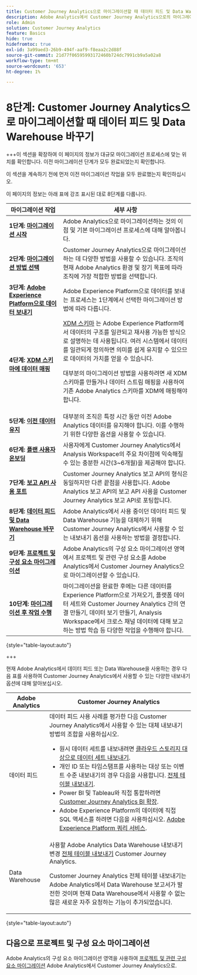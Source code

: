 ```yaml
---
title: Customer Journey Analytics으로 마이그레이션할 때 데이터 피드 및 Data Warehouse 바꾸기
description: Adobe Analytics에서 Customer Journey Analytics으로의 마이그레이션 계획
role: Admin
solution: Customer Journey Analytics
feature: Basics
hide: true
hidefromtoc: true
exl-id: 3a99aed3-26b9-494f-aaf9-f8eaa2c2d88f
source-git-commit: 21d77f06595993172460b724dc7991cb9a5a02a8
workflow-type: tm+mt
source-wordcount: '653'
ht-degree: 1%

---
```


# 8단계: Customer Journey Analytics으로 마이그레이션할 때 데이터 피드 및 Data Warehouse 바꾸기

+++이 섹션을 확장하여 이 페이지의 정보가 대규모 마이그레이션 프로세스에 맞는 위치를 확인합니다. 이전 마이그레이션 단계가 모두 완료되었는지 확인합니다.

이 섹션을 계속하기 전에 먼저 이전 마이그레이션 작업을 모두 완료했는지 확인하십시오.

이 페이지의 정보는 아래 표에 강조 표시된 대로 8단계를 다룹니다.

| 마이그레이션 작업 | 세부 사항 |
|---------|----------|
| **1단계: [마이그레이션 시작](/help/getting-started/cja-migration/cja-migration-getstarted.md)** | Adobe Analytics으로 마이그레이션하는 것의 이점 및 기본 마이그레이션 프로세스에 대해 알아봅니다. |
| **2단계: [마이그레이션 방법 선택](/help/getting-started/cja-migration/cja-migration-method.md)** | Customer Journey Analytics으로 마이그레이션하는 데 다양한 방법을 사용할 수 있습니다. 조직의 현재 Adobe Analytics 환경 및 장기 목표에 따라 조직에 가장 적합한 방법을 선택합니다. |
| **3단계: [Adobe Experience Platform으로 데이터 보내기](/help/getting-started/cja-migration/cja-migration-send-to-platform.md)** | Adobe Experience Platform으로 데이터를 보내는 프로세스는 1단계에서 선택한 마이그레이션 방법에 따라 다릅니다. |
| **4단계: [XDM 스키마에 데이터 매핑](/help/getting-started/cja-migration/cja-migration-xdm.md)** | [XDM 스키마](https://experienceleague.adobe.com/en/docs/experience-platform/xdm/home#xdm-schemas) 는 Adobe Experience Platform에서 데이터의 구조를 일관되고 재사용 가능한 방식으로 설명하는 데 사용됩니다. 여러 시스템에서 데이터를 일관되게 정의하면 의미를 쉽게 유지할 수 있으므로 데이터의 가치를 얻을 수 있습니다.<p>대부분의 마이그레이션 방법을 사용하려면 새 XDM 스키마를 만들거나 데이터 스트림 매핑을 사용하여 기존 Adobe Analytics 스키마를 XDM에 매핑해야 합니다.</p> |
| **5단계: [이전 데이터 유지](/help/getting-started/cja-migration/cja-migration-historical-data.md)** | 대부분의 조직은 특정 시간 동안 이전 Adobe Analytics 데이터를 유지해야 합니다. 이를 수행하기 위한 다양한 옵션을 사용할 수 있습니다. |
| **6단계: [플랜 사용자 온보딩](/help/getting-started/cja-migration/cja-migration-onboarding.md)** | 사용자에게 Customer Journey Analytics에서 Analysis Workspace의 주요 차이점에 익숙해질 수 있는 충분한 시간(3~6개월)을 제공해야 합니다. |
| **7단계: [보고 API 사용 포트](/help/getting-started/cja-migration/cja-migration-api.md)** | Customer Journey Analytics 보고 API의 형식은 동일하지만 다른 끝점을 사용합니다. Adobe Analytics 보고 API의 보고 API 사용을 Customer Journey Analytics 보고 API로 포팅합니다. |
| <span class="preview">**8단계: [데이터 피드 및 Data Warehouse 바꾸기](/help/getting-started/cja-migration/cja-migration-export-options.md)**</span> | <span class="preview">Adobe Analytics에서 사용 중이던 데이터 피드 및 Data Warehouse 기능을 대체하기 위해 Customer Journey Analytics에서 사용할 수 있는 내보내기 옵션을 사용하는 방법을 결정합니다.</span> |
| **9단계: [프로젝트 및 구성 요소 마이그레이션](/help/getting-started/cja-migration/cja-migration-projects.md)** | Adobe Analytics의 구성 요소 마이그레이션 영역에서 프로젝트 및 관련 구성 요소를 Adobe Analytics에서 Customer Journey Analytics으로 마이그레이션할 수 있습니다. |
| **10단계: [마이그레이션 후 작업 수행](/help/getting-started/cja-getting-started.md)** | 마이그레이션을 완료한 후에는 다른 데이터를 Experience Platform으로 가져오기, 플랫폼 데이터 세트와 Customer Journey Analytics 간의 연결 만들기, 데이터 보기 만들기, Analysis Workspace에서 크로스 채널 데이터에 대해 보고하는 방법 학습 등 다양한 작업을 수행해야 합니다. |

{style="table-layout:auto"}

+++

현재 Adobe Analytics에서 데이터 피드 또는 Data Warehouse을 사용하는 경우 다음 표를 사용하여 Customer Journey Analytics에서 사용할 수 있는 다양한 내보내기 옵션에 대해 알아보십시오.

| Adobe Analytics | Customer Journey Analytics |
|---------|----------|
| 데이터 피드 | 데이터 피드 사용 사례를 평가한 다음 Customer Journey Analytics에서 사용할 수 있는 대체 내보내기 방법의 조합을 사용하십시오. <ul><li>원시 데이터 세트를 내보내려면 [클라우드 스토리지 대상으로 데이터 세트 내보내기](https://experienceleague.adobe.com/en/docs/experience-platform/destinations/ui/activate/export-datasets). &#x200B;</li><li>개인 ID 또는 타임스탬프를 사용하는 대상 또는 이벤트 수준 내보내기의 경우 다음을 사용합니다. [전체 테이블 내보내기](/help/analysis-workspace/export/export-cloud.md). &#x200B;</li><li>Power BI 및 Tableau와 직접 통합하려면 [Customer Journey Analytics BI 확장](https://experienceleague.adobe.com/en/docs/analytics-platform/using/cja-dataviews/bi-extension). &#x200B;</li><li>Adobe Experience Platform의 데이터에 직접 SQL 액세스를 하려면 다음을 사용하십시오. [Adobe Experience Platform 쿼리 서비스](https://experienceleague.adobe.com/en/docs/experience-platform/query/home).</li></ul> |
| Data Warehouse | 사용할 Adobe Analytics Data Warehouse 내보내기 변경 [전체 테이블 내보내기](/help/analysis-workspace/export/export-cloud.md) Customer Journey Analytics.<p>Customer Journey Analytics 전체 테이블 내보내기는 Adobe Analytics에서 Data Warehouse 보고서가 발전한 것이며 현재 Data Warehouse에서 사용할 수 없는 많은 새로운 자주 요청하는 기능이 추가되었습니다.</p> |

{style="table-layout:auto"}

## 다음으로 프로젝트 및 구성 요소 마이그레이션

Adobe Analytics의 구성 요소 마이그레이션 영역을 사용하여 [프로젝트 및 관련 구성 요소 마이그레이션](/help/getting-started/cja-migration/cja-migration-projects.md) Adobe Analytics에서 Customer Journey Analytics으로.
